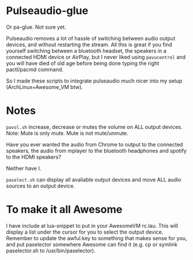 Pulseaudio-glue
===============

Or pa-glue. Not sure yet.

Pulseaudio removes a lot of hassle of switching between audio output devices,
and without restarting the stream.
All this is great if you find yourself switching between a bluetooth headset,
the speakers in a connected HDMI device or AirPlay, but I never liked using
`pavucontrol` and you will have died of old age before being done typing
the right pactl/pacmd command.

So I made these scripts to integrate pulseaudio much nicer into my setup
(ArchLinux+Awesome_VM btw).


Notes
=====

`pavol.sh` increase, decrease or mutes the volume on ALL output devices. Note:
Mute is only mute. Mute is not mute/unmute.

Have you ever wanted the audio from Chrome to output to the connected speakers,
the audio from mplayer to the bluetooth headphones and spotify to the HDMI
speakers?

Neither have I.

`paselect.sh` can display all avaliable output devices and move ALL audio
sources to an output device. 


To make it all Awesome
======================

I have include at lua-snippet to put in your AwesomeVM rc.lau. This will
display a list under the cursor for you to select the output device. Remember
to update the awful.key to something that makes sense for you, and put
paselector somewhere Awesome can find it (e.g. cp or symlink paselector.sh to
/usr/bin/paselector).  

